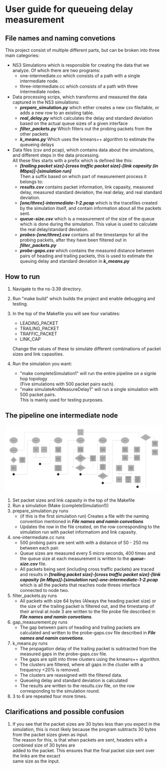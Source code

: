 # User guide for queueing delay measurement

## File names and naming convetions
This project consist of multiple different parts, but can be broken into three
main categories:  
- NS3 Simulations which is responsible for creating the data that we analyze. Of
  which there are two programs:  
    - one-intermediate.cc which consists of a path with a single intermediate
      node.
    - three-intermediate.cc which consists of a path with three intermediate
      nodes.
- Data processing scrips, which transforms and measured the data captured in the
  NS3 simulations:    
    - ***prepare_simulation.py*** which either creates a new csv file/table, or
      adds a new row to an existing table.  
    - ***real_delay.py*** which calculates the delay and standard deviation
      based on the actual queue sizes of a given interface  
    - ***filter_packets.py*** Which filters out the probing packets from the
      other packets   
    - ***k_means.py*** Which uses the kmeans++ algorithm to estimate the
      queueing delays   
- Data files (csv and pcap), which contains data about the simulations, and
  different steps in the data processing.  
    All these files starts with a prefix which is defined like this:  
    - ***[trailing packet size]-[cross traffic packet size]-[link capasity (in
      Mbps)]-[simulation run]***  
    Then a suffix based on which part of measurement process it belongs to:  
    - ***results.csv*** contains packet information, link capasity, measured
      delay, measured standard deviation, the real delay, and real standard
      deviation.  
    - ***[one/three]-intermediate-1-2.pcap*** which is the tracefiles created by
      the simulation itself, and contain information about all the packets sent. 
    - ***queue-size.csv*** which is a measurement of the size of the queue which
      is done during the simulation. This value is used to calculate the real
      delay/standard deviation.  
    - ***probes-[one/three].csv*** contains all the timestamps for all the
      probing packets, after they have been filtered out in
      ***filter_packets.py***  
    - ***probe-gaps.csv*** which contains the measured distance between pairs of
      heading and trailing packets, this is used to estimate the queuing delay
      and standard deviation in ***k_means.py***


## How to run   
1. Navigate to the ns-3.39 directory.  
2. Run "make build" which builds the project and enable debugging and testing.  
3. In the top of the Makefile you will see four variables:  
    - LEADING_PACKET  
    - TRAILING_PACKET  
    - TRAFFIC_PACKET  
    - LINK_CAP  

    Change the values of these to simulate different combinations of packet
    sizes and link capasities.
4. Run the simulation you want:
    - "make completeSimulation1" will run the entire pipeline on a signle hop
      topology  
    (Five simulations with 500 packet pairs each).  
    - "make simulateAndMeasureDelay1" will run a single simulation with 500
      packet pairs.   
    This is mainly used for testing purposes.

## The pipeline one intermediate node
![Pipeline](pipeline.png)

1. Set packet sizes and link capasity in the top of the Makefile  
2. Run a simulation (Make (completeSimulation1))  
3. prepare_simulation.py runs 
    - (if this is the first simulation run) Creates a file with the naming
      convention mentioned in ***File names and namin convetions***  
    - Updates the row in the file created, on the row corresponding to the
      simulation run with packet informatiom and link capasity.  
3. one-intermediate.cc runs  
    - 500 probing pairs are sent with with a distance of 50 - 250 ms between
      each pair.  
    - Queue sizes are measured every 5 micro seconds, 400 times and the queue
      size at each measurement is written to the ***queue-size.csv*** file.  
    - All packets being sent (including cross traffic packets) are traced and
      results in ***[trailing packet size]-[cross traffic packet size]-[link
      capasity (in Mbps)]-[simulation run]-one-intermediate-1-2.pcap*** which is
      all the packets that reaches node threes interface connected to node two.  
4. filter_packets.py runs  
    - All packets with size 64 bytes (Always the heading packet size) or the
      size of the trailing packet is filtered out, and the timestamp of their
      arrival at node 3 are written to the file probe file described in ***File
      names and namin convetions***.  
5. gap_measurement.py runs 
    - The gap between pairs of heading and trailing packets are calculated and
      written to the probe-gaps.csv file described in ***File names and namin
      convetions***.  
6. k_means.py runs  
    - The propagation delay of the trailing packet is subtracted from the
      measured gaps in the probe-gaps.csv file.  
    - The gaps are split into three clusters using the kmeans++ algorithm.   
    - The clusters are filtered, where all gaps in the cluster with a frequency
      <20% is removed.  
    - The clusters are reassigned with the filtered data.  
    - Queueing delay and standard deviation is calculated 
    - The results are written to the results.csv file, on the row corresponding
to the simulation round.   
7. 3 to 6 are repeated four more times.

## Clarifications and possible confusion
1. If you see that the packet sizes are 30 bytes less than you expect in the
simulation, this is most likely because the program subtracts 30 bytes from the
packet sizes given as input.  
The reason for this, is that when packets are sent, headers with a combined size
of 30 bytes are  
added to the packet. This ensures that the final packet size sent over the links
are the excact  
same size as the input.


